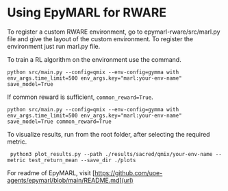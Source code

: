 # Using EpyMARL for RWARE

To register a custom RWARE environment, go to epymarl-rware/src/marl.py file and give the layout of the custom environment. To register the environment just run marl.py file.

To train a RL algorithm on the environment use the command.

```shell
python src/main.py --config=qmix --env-config=gymma with env_args.time_limit=500 env_args.key="marl:your-env-name" save_model=True
```

If common reward is sufficient, ```common_reward=True```.

```shell
python src/main.py --config=qmix --env-config=gymma with env_args.time_limit=500 env_args.key="marl:your-env-name" save_model=True common_reward=True
```


To visualize results, run from the root folder, after selecting the required metric.

```shell
 python3 plot_results.py --path ./results/sacred/qmix/your-env-name --metric test_return_mean --save_dir ./plots
```

For readme of EpyMARL, visit [https://github.com/uoe-agents/epymarl/blob/main/README.md](url)
 
